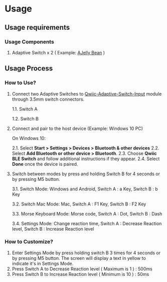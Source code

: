 # Usage

## Usage requirements  

### Usage Components

  1. Adaptive Switch x 2 ( Example: [AJelly Bean](https://www.ablenetinc.com/jelly-bean) )

## Usage Process

### How to Use?

1. Connect two Adaptive Switches to [Qwiic-Adaptive-Switch-Input](https://github.com/milador/Qwiic-Adaptive-Switch) module through 3.5mm switch connectors.
   
   1.1. Switch A
   
   1.2. Switch B
   
2. Connect and pair to the host device (Example: Windows 10 PC)
   
   On Windows 10:
   
   2.1. Select **Start > Settings > Devices > Bluetooth & other devices**
   2.2. Select **Add Bluetooth or other device > Bluetooth**. 
   2.3. Choose **Qwiic BLE Switch** and follow additional instructions if they appear.
   2.4. Select **Done** once the device is paired.

3. Switch between modes by press and holding Switch B for 4 seconds or by pressing M5 button.

   3.1. Switch Mode: Windows and Android, Switch A : a Key, Switch B : b Key 
 
   3.2. Switch Mac Mode: Mac, Switch A : F1 Key, Switch B : F2 Key  
  
   3.3. Morse Keyboard Mode: Morse code, Switch A : Dot, Switch B : Dash 

   3.4. Settings Mode: Change reaction time, Switch A : Decrease Reaction level, Switch B : Increase Reaction level   

  
### How to Customize?

  1. Enter Settings Mode by press holding switch B 3 times for 4 seconds or by pressing M5 button. The screen will display a text in yellow to indicate it's in Settings Mode.
  2. Press Switch A to Decrease Reaction level ( Maximum is 1 ) : 500ms
  3. Press Switch B to Increase Reaction level ( Minimum is 10 ) : 50ms 

